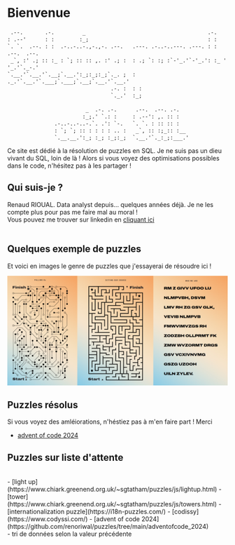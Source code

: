 
# Bienvenue


```
 .--.       .-.         _                                       .-.               
: .--'      : :        :_;                                      : :               
`. `.  .--. : :  .-..-..-.,-.,-. .--.   .---. .-..-..---. .---. : :   .--.  .--.  
 _`, :' .; :: :_ : `; :: :: ,. :' .; :  : .; `: :; :`-'_.'`-'_.': :_ ' '_.'`._-.' 
`.__.'`.__.'`.__;`.__.':_;:_;:_;`._. ;  : ._.'`.__.'`.___;`.___;`.__;`.__.'`.__.' 
                                 .-. :  : :
                                 `._.'  :_;

                         _  .-. .-.      .--.  .--. .-.
                        :_;.' `.: :     : .--': ,. :: :
               .-..-..-..-.`. .': `-.   `. `. : :: :: :
               : `; `; :: : : : : .. :   _`, :: :;_:: :__
               `.__.__.':_; :_; :_;:_;  `.__.'`._:_;:___.'
```
Ce site est dédié à la résolution de puzzles en SQL. 
Je ne suis pas un dieu vivant du SQL, loin de là ! Alors si vous voyez des optimisations possibles dans le code, n'hésitez pas à les partager !
<br>
## Qui suis-je ? 

Renaud RIOUAL. Data analyst depuis... quelques années déjà. Je ne les compte plus pour pas me faire mal au moral !
<br>
Vous pouvez me trouver sur linkedin en [cliquant ici](https://www.linkedin.com/in/renaud-rioual)
<br>
<br>
## Quelques exemple de puzzles
Et voici en images le genre de puzzles que j'essayerai de résoudre ici ! 

![alt text](exemples_puzzles.bmp)

## Puzzles résolus

Si vous voyez des amléiorations, n'héstiez pas à m'en faire part ! Merci
<br>
- [advent of code 2024](https://github.com/renoriwal/puzzles/tree/main/adventofcode_2024)

## Puzzles sur liste d'attente
<br>
- [light up](https://www.chiark.greenend.org.uk/~sgtatham/puzzles/js/lightup.html)
- [tower](https://www.chiark.greenend.org.uk/~sgtatham/puzzles/js/towers.html)
- [internationalization puzzle](https://i18n-puzzles.com/)
- [codissy](https://www.codyssi.com/)
- [advent of code 2024](https://github.com/renoriwal/puzzles/tree/main/adventofcode_2024)
<br>
- tri de données selon la valeur précédente